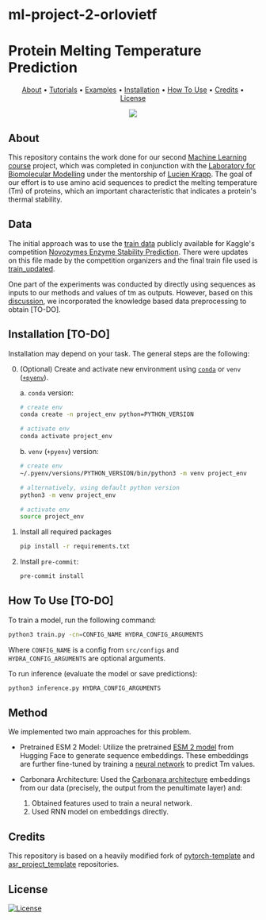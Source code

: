 # ml-project-2-orlovietf

# Protein Melting Temperature Prediction

<p align="center">
  <a href="#about">About</a> •
  <a href="#tutorials">Tutorials</a> •
  <a href="#examples">Examples</a> •
  <a href="#installation">Installation</a> •
  <a href="#how-to-use">How To Use</a> •
  <a href="#credits">Credits</a> •
  <a href="#license">License</a>
</p>

<p align="center">
<a href="https://github.com/Blinorot/pytorch_project_template/blob/main/LICENSE">
   <img src=https://img.shields.io/badge/license-MIT-blue.svg>
</a>
</p>

## About

This repository contains the work done for our second [Machine Learning course](https://www.epfl.ch/labs/mlo/machine-learning-cs-433/) project, which was completed in conjunction with the [Laboratory for Biomolecular Modelling](https://www.epfl.ch/labs/lbm/) under the mentorship of [Lucien Krapp](https://people.epfl.ch/lucien.krapp). The goal of our effort is to use amino acid sequences to predict the melting temperature (Tm) of proteins, which an important characteristic that indicates a protein's thermal stability.

## Data

The initial approach was to use the [train data](https://www.kaggle.com/competitions/novozymes-enzyme-stability-prediction/data?select=train.csv) publicly available for Kaggle's competition [Novozymes Enzyme Stability Prediction](https://www.kaggle.com/competitions/novozymes-enzyme-stability-prediction/data). There were updates on this file made by the competition organizers and the final train file used is [train_updated](https://github.com/CS-433/ml-project-2-orlovietf/blob/main/train_updated.csv).

One part of the experiments was conducted by directly using sequences as inputs to our methods and values of tm as outputs. However, based on this [discussion](https://www.kaggle.com/competitions/novozymes-enzyme-stability-prediction/discussion/358320), we incorporated the knowledge based data preprocessing to obtain [TO-DO].

## Installation [TO-DO]

Installation may depend on your task. The general steps are the following:

0. (Optional) Create and activate new environment using [`conda`](https://conda.io/projects/conda/en/latest/user-guide/getting-started.html) or `venv` ([`+pyenv`](https://github.com/pyenv/pyenv)).

   a. `conda` version:

   ```bash
   # create env
   conda create -n project_env python=PYTHON_VERSION

   # activate env
   conda activate project_env
   ```

   b. `venv` (`+pyenv`) version:

   ```bash
   # create env
   ~/.pyenv/versions/PYTHON_VERSION/bin/python3 -m venv project_env

   # alternatively, using default python version
   python3 -m venv project_env

   # activate env
   source project_env
   ```

1. Install all required packages

   ```bash
   pip install -r requirements.txt
   ```

2. Install `pre-commit`:
   ```bash
   pre-commit install
   ```

## How To Use [TO-DO]

To train a model, run the following command:

```bash
python3 train.py -cn=CONFIG_NAME HYDRA_CONFIG_ARGUMENTS
```

Where `CONFIG_NAME` is a config from `src/configs` and `HYDRA_CONFIG_ARGUMENTS` are optional arguments.

To run inference (evaluate the model or save predictions):

```bash
python3 inference.py HYDRA_CONFIG_ARGUMENTS
```

## Method

We implemented two main approaches for this problem.

- Pretrained ESM 2 Model: Utilize the pretrained [ESM 2 model](https://huggingface.co/docs/transformers/model_doc/esm) from Hugging Face to generate sequence embeddings. These embeddings are further fine-tuned by training a [neural network](https://github.com/CS-433/ml-project-2-orlovietf/blob/main/scripts/baseline_model.py) to predict Tm values.

- Carbonara Architecture: Used the [Carbonara architecture](https://github.com/LBM-EPFL/CARBonAra/tree/main) embeddings from our data (precisely, the output from the penultimate layer) and:
    1. Obtained features used to train a neural network.
    2. Used RNN model on embeddings directly.

## Credits

This repository is based on a heavily modified fork of [pytorch-template](https://github.com/victoresque/pytorch-template) and [asr_project_template](https://github.com/WrathOfGrapes/asr_project_template) repositories.

## License

[![License](https://img.shields.io/badge/license-MIT-blue.svg)](/LICENSE)